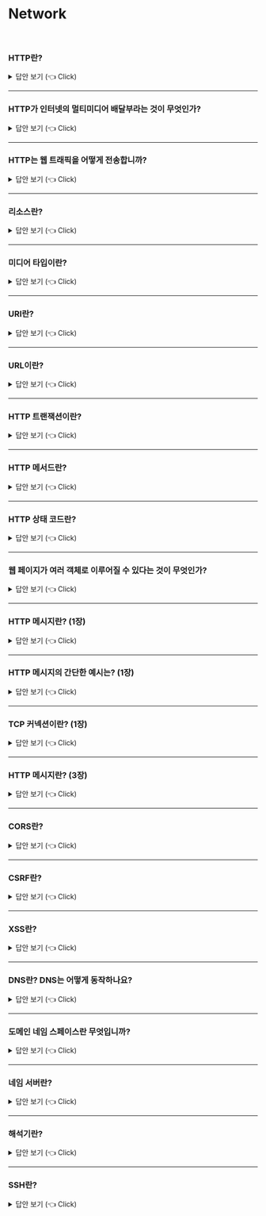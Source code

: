 # Network
<br>

### HTTP란?

<details>
   <summary> 답안 보기 (👈 Click)</summary>
[참고: HTTP 완벽 가이드 p.3] 
   
+ 전 세계의 웹 브라우저, 서버, 웹 애플리케이션은 모두 HTTP(Hypertext Transfer Protocol)를 통해 서로 대화합니다. <br> 
  HTTP는 현대 인터넷의 공용어입니다. <br> 
  이 장은 HTTP를 간결하게 설명합니다. 독자들은 얼마나 많은 웹 애플리케이션이 HTTP를 이용해 통신하고, <br>
  HTTP가 어떻게 그 일을 해내는지 개략적으로 알게 될 것입니다. <br> 
  특히 다음에 대해 이야기할 것입니다. <br> 
  
  (1) 얼마나 많은 클라이언트와 서버가 통신하는지 <br>
  (2) 리소스(웹 콘텐츠)가 어디서 오는지 <br> 
  (3) 웹 트랜잭션이 어떻게 동작하는지 <br> 
  (4) HTTP 통신을 위해 사용하는 메시지의 형식 <br> 
  (5) HTTP 기저의 TCP 네트워크 전송 <br> 
  (6) 여러 종류의 HTTP 프로토콜 <br> 
  (7) 인터넷 곳곳에 설치된 다양한 HTTP 구성 요소 <br> 
   
  공부할 거리를 충분히 확보했으니, 이제 HTTP의 세계로 여행을 떠나보자. <br>  
  
</details>

-----------------------

### HTTP가 인터넷의 멀티미디어 배달부라는 것이 무엇인가?

<details>
   <summary> 답안 보기 (👈 Click)</summary>
[참고: HTTP 완벽 가이드 p.4] 
   
+ 수십억 개의 JPEG 이미지, HTML 페이지, 텍스트 파일, MPEG 동영상, WAV 음성 파일, 자바 애플릿 등이 하루도 쉬지 않고 인터넷을 항해합니다. <br>
  HTTP는 전 세계의 웹 서버로부터 이 대량의 정보를 빠르고, 간편하고, 정확하게 사람들의 PC에 설치된 웹브라우저로 옮겨줍니다. <br> 
  
  HTTP는 신뢰성 있는 데이터 전송 프로토콜을 사용하기 때문에, 데이터가 지구 반대편에서 오더라도 전송 중 손상되거나 꼬이지 않음을 보장합니다. <br> 
  이 덕분에 사용자는 인터넷에서 얻은 정보가 손상된 게 아닌지 염려하지 않아도 됩니다. <br> 
  신뢰성 있는 전송은 인터넷 애플리케이션 개발자에게도 이로운데, <br> 
  
  HTTP 통신이 전송 중 파괴되거나, 중복되거나, 왜곡되는 것을 걱정하지 않아도 되기 때문입니다. <br> 
  개발자는 인터넷의 결함이나 약점에 대한 걱정 없이 애플리케이션 고유의 기능을 구현하는데 집중할 수 있습니다. <br>  
  
</details>

-----------------------



### HTTP는 웹 트래픽을 어떻게 전송합니까?

<details>
   <summary> 답안 보기 (👈 Click)</summary>
[참고: HTTP 완벽 가이드 p.4] 
   
+ 웹 콘텐츠는 웹 서버에 존재합니다. 웹 서버는 HTTP 프로토콜로 의사소통하기 때문에, 보통 HTTP 서버라고 불립니다. <br> 
  이들 웹 서버는 인터넷의 데이터를 저장하고, HTTP 클라이언트가 요청한 데이터를 제공합니다. <br> 
  그림 1-1에 그려진 대로, 클라이언트는 서버에게 HTTP 요청을 보내고, <br>
  서버는 요청된 데이터를 HTTP 응답으로 돌려줍니다. <br> 
  HTTP 클라이언트와 HTTP 서버는 월드 와이드 웹의 기본 요소입니다. <br> 
  
  아마 독자들은 HTTP 클라이언트를 매일 이용하고 있을 것입니다. <br> 
  가장 흔한 클라이언트는 마이크로소프트 인터넷 익스플로러나 구글 크롬 같은 웹브라우저입니다. <br> 
  웹브라우저는 서버에게 HTTP 객체를 요청하고 사용자의 화면에 보여줍니다. <br> 
   
  예를 들어, "http://www.oreilly.com/index.html" 페이지를 열어볼 때, <br>
  웹브라우저는 HTTP 요청을 www.oreilly.com 서버로 보냅니다. <br> 
  서버는 요청 받은 객체(이 경우 "/index.html")를 찾고, 성공했다면 그것의 타입, 길이 등의 정보와 함께 <br>
  HTTP 응답에 실어서 클라이언트에게 보냅니다. <br> 
</details>

-----------------------

### 리소스란?

<details>
   <summary> 답안 보기 (👈 Click)</summary>
[참고: HTTP 완벽 가이드 p.5] 
   
+ 웹서버는 웹 리소스를 관리하고 제공합니다. 웹 리소스는 웹 콘텐츠의 원천입니다. 가장 단순한 웹 리소스는 웹 서버 파일 시스템의 정적 파일입니다. <br> 
  정적 파일은 텍스트 파일, HTML 파일, 마이크로소프트 워드 파일, 어도비 아크로뱃 파일, JPEG 이미지 파일, AVI 동영상 파일, 그 외 모든 종류의 파일을 포함합니다. <br> 
  그러나 리소스는 반드시 정적 파일이어야 할 필요는 없습니다. 리소스는 요청에 따라 콘텐츠를 생산하는 프로그램이 될 수도 있습니다. <br> 
  이들 동적 콘텐츠 리소스는 사용자가 누구인지, 어떤 정보를 요청했는지, 몇 시인지에 따라 다른 콘텐츠를 생성합니다. <br> 
  또 카메라에서 라이브 영상을 가져와 보여주거나, 주식 거래, 부동산 데이터베이스 검색, 온라인 쇼핑몰에서 선물 구입을 할 수 있게 해줄 수도 있습니다. <br>  
  요약하자면, 어떤 종류의 콘텐츠 소스도 리소스가 될 수 있습니다. <br> 
  예컨대, 기업 판매 예측 스프레드시트 파일은 리소스입니다. 지역 공공 도서관의 서가를 탐색하는 웹 게이트웨이도 리소스입니다. <br> 
  인터넷 검색엔진 역시 리소스입니다. <br> 
</details>

-----------------------

### 미디어 타입이란?

<details>
   <summary> 답안 보기 (👈 Click)</summary>
[참고: HTTP 완벽 가이드 p.6] 
   
+ 인터넷은 수천 가지 데이터 타입을 다루기 때문에, HTTP는 웹에서 전송되는 객체 각각에 신중하게 MIME 타입이라는 데이터 포맷 라벨을 붙입니다. <br> 
  MIME(Multipurpose Internet Mail Extensions, 다목적 인터넷 메일 확장)은 원래 각기 다른 전자메일 시스템 사이에서 메시지가 오갈 때 겪는 문제점을 해결하기 위해 <br>
  설계되었습니다. MIME는 이메일에서 워낙 잘 동작했기 때문에, HTTP에서도 멀티미디어 콘텐츠를 기술하고 라벨을 붙이기 위해 채택되었습니다. <br> 
   
  웹 서버는 모든 HTTP 객체 데이터에 MIME 타입을 붙입니다. 웹브라우저는 서버로부터 객체를 돌려받을 때, 다룰 수 있는 객체인지 MIME 타입을 통해 확인합니다. <br> 
  대부분의 웹브라우저는 잘 알려진 객체 타입 수백 가지를 다룰 수 있습니다. <br> 
  이미지 파일을 보여주고, HTML 파일을 분석하거나 포맷팅하고, 오디오 파일을 컴퓨터의 스피커를 통해 재생하고, 특별한 포맷의 파일을 다루기 위해 외부 플러그인 소프트웨어 <br>
  를 실행합니다. <br> 
   
  MIME 타입은 사선(/)으로 구분된 주 타입(primary object type)과 부 타입(specific subtype)으로 이루어진 문자열 라벨입니다. <br> 
  예를 들면, 다음과 같습니다. <br> 
   
  (1) HTML로 작성된 텍스트 문서는 text/html 라벨이 붙습니다. <br> 
  (2) plain ASCII 텍스트 문서는 text/plain 라벨이 붙습니다. <br> 
  (3) JPEG 이미지는 image/jpeg가 붙습니다. <br> 
  (4) GIF 이미지는 image/gif가 됩니다. <br>
  (5) 애플 퀵타임 동영상은 vidoe/quicktime이 붙습니다. <br>
  (6) 마이크로소프트 파워포인트 프레젠테이션은 application/vnd.ms-powerpoint가 붙습니다. <br>
   
  수백 가지의 잘 알려진 MIME 타입과, 그보다 더 많은 실험용 혹은 특정 용도의 MIME 타입이 존재합니다. <br>
  MIME 타입 전체 목록은 부록 D에 실려 있습니다. <br> 
</details>

-----------------------

### URI란?

<details>
   <summary> 답안 보기 (👈 Click)</summary>
[참고: HTTP 완벽 가이드 p.7] 
   
+ 웹 서버 리소스는 각자 이름을 갖고 있기 때문에, 클라이언트는 관심 있는 리소스를 지목할 수 있습니다. <br> 
  서버 리소스 이름은 통합 자원 식별자(uniform resource identifier) 혹은 URI로 불립니다. <br>
  URI는 인터넷의 우편물 주소 같은 것으로, 정보 리소스를 고유하게 식별하고 위치를 지정할 수 있습니다. <br> 
   
  '죠의 컴퓨터 가게'의 웹 서버에 있는 이미지 리소스에 대한 URI라면 이런 식입니다. <br>
   
   ```
    http://www.joes-hardware.com/specials/saw-blade.gif
   ```
   그림 1-4는 죠의 컴퓨터 가게 서버에 있는 GIF 형식의 톱날 그림 리소스에 대한 URI가 HTTP 프로토콜에서 어떻게 해석되는지 보여줍니다. <br> 
   HTTP는 주어진 URI로 객체를 찾아옵니다. <br> 
   URI에는 두 가지가 있는데, URL과 URN이라는 것입니다. 
</details>

-----------------------

### URL이란?

<details>
   <summary> 답안 보기 (👈 Click)</summary>
[참고: HTTP 완벽 가이드 p.8] 
   
+ 통합 자원 지시자(Uniform Resource Locator, URL)는 리소스 식별자의 가장 흔한 형태입니다. <br>
  URL은 특정 서버의 한 리소스에 대한 구체적인 위치를 서술합니다. <br> 
  URL은 리소스가 정확히 어디에 있고 어떻게 접근할 수 있는지 분명히 알려줍니다. <br> 
  그림 1-4는 어떻게 URL로 리소스의 정확한 위치와 접근방법을 표현하는지 보여줍니다. <br> 
  표 1-1은 URL의 몇 가지 예입니다. <br>
   
  대부분의 URL은 세 부분으로 이루어진 표준 포맷을 따릅니다. <br> 
  (1) URL의 첫 번째 부분은 스킵(scheme)이라고 불리는데, 리소스에 접근하기 위해 사용되는 프로토콜을 서술합니다. <br> 
      보통 HTTP 프로토콜(http://)입니다. <br>
  (2) 두 번째 부분은 서버의 인터넷 주소를 제공합니다.(ex) www.joes-hardware.com) <br>
  (3) 마지막은 웹 서버의 리소스를 가리킵니다( ex) /specials/saw-blade.fig). <br>
   
  - 오늘날 대부분의 URI는 URL입니다. <br> 
</details>

-----------------------

### HTTP 트랜잭션이란?

<details>
   <summary> 답안 보기 (👈 Click)</summary>
[참고: HTTP 완벽 가이드 p.9] 
   
+ 클라이언트가 웹 서버와 리소스를 주고 받기 위해 HTTP를 어떻게 사용하는지 좀 더 자세히 알아보자. <br> 
  HTTP 트랜잭션은 요청 명령(클라이언트에서 서버로 보내는)과 응답 결과(서버가 클라이언트에게 돌려주는)로 구성되어 있습니다. <br> 
  이 상호작용은 그림 1-5에 묘사된 것과 같이 HTTP 메시지라고 불리는 정형화된 데이터 덩어리를 이용해 이루어집니다. <br> 
</details>

-----------------------

### HTTP 메서드란?

<details>
   <summary> 답안 보기 (👈 Click)</summary>
[참고: HTTP 완벽 가이드 p.9] 
   
+ HTTP는 HTTP 메서드라고 불리는 여러 가지 종류의 요청 명령을 지원합니다. <br> 
  모든 HTTP 요청 메시지는 한 개의 메서드를 갖습니다. <br> 
  메서드는 서버에게 어떤 동작이 취해져야 하는지 말해줍니다. (웹 페이지 가져오기, 게이트웨이 프로그램 실행하기, 파일 삭제하기 등) <br> 
  표 1-2는 흔히 쓰이는 HTTP 메서드 다섯 개를 열거하고 있습니다. <br> 
   
  (1) GET - 서버에서 클라이언트로 지정한 리소스를 보내라. <br> 
  (2) PUT - 클라이언트에서 서버로 보낸 데이터를 지정한 이름의 리소스를 저장하라. <br> 
  (3) DELETE - 지정한 리소스를 서버에서 삭제하라 <br> 
  (4) POST - 클라이언트 데이터를 서버 게이트웨이 애플리케이션으로 보내라 <br> 
  (5) HEAD - 지정한 리소스에 대한 응답에서, HTTP 헤더 부분만 보내라 <br> 
   
</details>

-----------------------

### HTTP 상태 코드란?

<details>
   <summary> 답안 보기 (👈 Click)</summary>
[참고: HTTP 완벽 가이드 p.10] 
   
+ 모든 HTTP 응답 메시지는 상태 코드와 함께 반환됩니다. <br> 
  상태 코드는 클라이언트에게 요청이 성공했는지 아니면 추가 조치가 필요한지 알려주는 세 자리 숫자입니다. <br> 
  흔히 쓰이는 상태 코드 몇 가지가 표 1-3에 나와 있습니다. <br>
  
  (1) 200 - 좋다. 문서가 바르게 반환되었다. <br>
  (2) 302 - 다시 보내라. 다른 곳에 가서 리소스를 가져가라 <br>
  (3) 404 - 없음. 리소스를 찾을 수 없음 <br> 
   
  HTTP는 각 숫자 상태 코드에 텍스트로 된 사유 구절도 함께 보냅니다. <br> 
  이 구문은 단지 설명만을 위해서 포함된 것일 뿐 실제 응답 처리에는 숫자로 된 코드가 사용됩니다. <br> 
  HTTP 소프트웨어는 다음에 열거된 상태 코드와 사유 구절을 모두 같은 것으로 취급합니다. <br> 
   
  200 OK
  200 Document attached
  200 Success
  200 All's cool, dude
</details>

-----------------------

### 웹 페이지가 여러 객체로 이루어질 수 있다는 것이 무엇인가?

<details>
   <summary> 답안 보기 (👈 Click)</summary>
[참고: HTTP 완벽 가이드 p.10] 
   
+ 애플리케이션은 보통 하나의 작업을 수행하기 위해 여러 HTTP 트랜잭션을 수행합니다. <br> 
  예를 들어, 웹브라우저는 시각적으로 풍부한 웹페이지를 가져올 때, 대량의 HTTP 트랜잭션을 수행합니다. <br>
  페이지 레이아웃을 서술하는 HTML '뼈대'를 한 번의 트랜잭션으로 가져온 뒤, <br>
  첨부된 이미지, 그래픽 조각, 자바 애플릿 등을 가져오기 위해 추가로 HTTP 트랜잭션들을 수행합니다. <br> 
   
  이 리소스들은 그림 1-6에 묘사된 것과 같이 다른 서버에 위치할 수도 있습니다. <br>
  이와 같이 '웹페이지'는 보통 하나의 리소스가 아닌 리소스의 모음입니다. <br> 
</details>

-----------------------

### HTTP 메시지란? (1장)

<details>
   <summary> 답안 보기 (👈 Click)</summary>
[참고: HTTP 완벽 가이드 p.11] 
   
+ 이제 HTTP 요청과 응답 메시지의 구조를 살짝 들여다봅니다. <br> 
  우리는 3장에서 HTTP 메시지를 자세히 공부할 것입니다. <br> 
  HTTP 메시지는 단순한 줄 단위의 문자열입니다. 이진 형식이 아닌 일반 텍스트이기 때문에 사람이 읽고 쓰기 쉽습니다. <br> 
  그림 1-7은 간단한 트랜잭션에 대한 HTTP 메시지를 보여주고 있습니다. <br> 
   
  웹 클라이언트에서 웹 서버로 보낸 HTTP 메시지를 요청 메시지라고 부릅니다. <br> 
  서버에서 클라이언트로 가는 메시지는 응답 메시지라고 부릅니다. <br> 
  그 외에 다른 종류의 HTTP 메시지는 없습니다. <br> 
  HTTP 요청과 응답 메시지의 형식은 굉장히 비슷합니다. <br> 
   
  HTTP 메시지는 다음의 세 부분으로 이루어집니다. <br> 
  
  시작줄 <br>
  - 메시지의 첫 줄은 시작줄로, 요청이라면 무엇을 해야 하는지 응답이라면 무슨 일이 일어났는지 나타냅니다. <br> 
  
   헤더 <br> 
  - 시작줄 다음에는 0개 이상의 헤더 필드가 이어집니다. 각 헤더 필드는 쉬운 구문분석을 위해 쌍점(:)으로 구분되어 있는 하나의 이름과 <br> 
     하나의 값으로 구성됩니다. 헤더 필드를 추가하려면 그저 한 줄을 더하기만 하면 됩니다. <br> 
     헤더는 빈 줄로 끝납니다. <br> 
   
   본문 <br>
  - 빈 줄 다음에는 어떤 종류의 데이터든 들어갈 수 있는 메시지 본문이 필요에 따라 올 수 있습니다. <br> 
    요청의 본문은 웹 서버로 데이터를 실어 보내며, 응답의 본문은 클라이언트로 데이터를 반환합니다. <br> 
    문자열이며 구조적인 시작줄이나 헤더와 달리, 본문은 임의의 이진 데이터를 포함할 수 있습니다. (이미지, 비디오, 오디오 트랙, 응용 소프트웨어) <br>
    물론 본문은 텍스트도 포함할 수 있습니다. <br> 
   
   
</details>

-----------------------

### HTTP 메시지의 간단한 예시는? (1장)

<details>
   <summary> 답안 보기 (👈 Click)</summary>
[참고: HTTP 완벽 가이드 p.12] 
   
+ 그림 1-8은 간단한 HTTP 메시지를 주고받는 트랜잭션을 보여주고 있습니다. <br> 
  웹브라우저는 리소스 http://www.joes-hardward.com/tools.html를 요청합니다. <br> 
   
  그림 1-8에서, 웹브라우저는 HTTP 요청 메시지를 보냅니다. 요청 시작줄에 GET 메서드가 있고, <br>
  로컬 리소스는 /tools.html입니다. <br>
  HTTP 프로토콜과 1.0버전으로 요청을 보내고 있음도 표시되어 있습니다. <br> 
   
  본문은 없는데, 서버에서 간단한 문서를 가져오는데는 요청 데이터가 필요 없기 때문입니다. <br> 
  서버는 HTTP 응답 메시지를 돌려줍니다. <br>
  응답에는 HTTP 버전 번호(HTTP/1.0), 성공 상태 코드(200), 사유 구절(OK), 응답 헤더 필드 영역, <br>
  마지막으로 요청한 문서가 담겨 있는 응답 본문이 들어 있습니다. <br> 
  응답 본문 길이는 Content-Length 헤더에, 문서의 MIME 타입은 Content-Type 헤더에 적혀있습니다. <br>  
  
</details>

-----------------------

### TCP 커넥션이란? (1장)

<details>
   <summary> 답안 보기 (👈 Click)</summary>
[참고: HTTP 완벽 가이드 p.13] 
   
+ 이제 HTTP 메시지가 어떻게 생겼는지 대략 살펴보았으니, 어떻게 TCP 커넥션을 통해 한 곳에서 다른 곳으로 옮겨가는지 <br>
  잠깐 이야기해보도록 합니다. <br> 
   
  HTTP는 애플리케이션 계층 프로토콜입니다. HTTP는 네트워크 통신의 핵심적인 세부사항에 대해서 신경쓰지 않는다. <br> 
  대신 대중적이고 신뢰성 있는 인터넷 전송 프로토콜인 TCP/IP에게 맡깁니다. <br> 
   
  TCP는 다음을 제공합니다. <br>
  (1) 오류 없는 데이터 전송 <br> 
  (2) 순서에 맞는 전달 (데이터는 언제나 보낸 순서대로 도착합니다) <br> 
  (3) 조각나지 않는 데이터 스트림 (언제든 어떤 크기로든 보낼 수 있습니다) <br> 
   
  인터넷 자체가 전 세계의 컴퓨터와 네트워크 장치들 사이에서 대중적으로 사용되는 TCP/IP에 기초하고 있습니다. <br> 
  TCP/IP는 TCP와 IP가 층을 이루는, 패킷 교환 네트워크 프로토콜의 집합입니다. <br> 
   
  TCP/IP는 각 네트워크와 하드웨어의 특성을 숨기고, 어떤 종류의 컴퓨터나 네트워크든 서로 신뢰성 있는 의사소통을 하게 해줍니다. <br> 
  일단 TCP 커넥션이 맺어지면, 클라이언트와 서버 컴퓨터 간에 교환되는 메시지가 없어지거나, 손상되거나, 순서가 뒤바뀌어 수신되는 일은 결코 없습니다. <br> 
   
  네트워크 개념상, HTTP 프로토콜은 TCP 위의 계층입니다. HTTP는 자신의 메시지 데이터를 전송하기 위해 TCP를 사용합니다. <br>
  이와 유사하게 TCP는 IP 위의 계층입니다. <br> 
   
  
  
</details>

-----------------------
### HTTP 메시지란? (3장) 

<details>
   <summary> 답안 보기 (👈 Click)</summary>
[참고: HTTP 완벽 가이드] 
   
+ HTTP가 인터넷의 배달원이라면, HTTP 메시지는 무언가를 담아 보내는 소포와 같습니다. <br> 
  1장에서 우리는 어떻게 HTTP 프로그램이 일을 처리하기 위해 서로에게 메시지를 전달하는지 보여주었습니다. <br> 
  이번 장은 HTTP 메시지의 모든 것(어떻게 메시지를 만들고 이해하는지)에 대해 말해줍니다. <br> 
  이번 장을 읽고 나면 당신만의 HTTP 애플리케이션을 만들기 위해 필요한 대부분을 알게 될 것입니다. <br> 
  좀 더 구체적으로, 다음을 배우게 될 것입니다. <br> 
   
  (1) 메시지가 어떻게 흘러가는가 <br>
  (2) HTTP 메시지의 세 부분(시작줄, 헤더, 개체 본문) <br>
  (3) 요청과 응답 메시지의 차이 <br>
  (4) 요청 메시지가 지원하는 여러 기능(메서드)들 <br>
  (5) 응답 메시지가 반환하는 여러 상태 코드들 <br> 
  (6) 여러 HTTP 헤더들은 무슨 일을 하는가 <br> 
   
  HTTP 메시지는 HTTP 애플리케이션 간에 주고 받은 데이터의 블록들입니다. <br> 
  이 데이터의 블록들은 메시지의 내용과 의미를 설명하는 텍스트 메타 정보로 시작하고, <br> 
  그 다음에 선택적으로 데이터가 올 수 있습니다. <br> 
  이 메시지는 클라이언트, 서버, 프락시 사이를 흐릅니다. <br> 
  '인바운드', '아웃바운드', '업스트림', '다운스트림'은 메시지의 방향을 의미하는 용어입니다. <br> 
  
</details>

-----------------------

### CORS란?

<details>
   <summary> 답안 보기 (👈 Click)</summary>
<br />
+ 
</details>

-----------------------

### CSRF란?

<details>
   <summary> 답안 보기 (👈 Click)</summary>
<br />
+ CSRF는 Cross Site Request Forgery의 줄임말로,  
  사용자가 위조된 코드가 포함된 페이지에 접근하면,
  사용자에게 스크립트가 전송되고, 브라우저에 의해 스크립트가 실행되는데,
  스크립트가 사용자를 대신해 동작을 실행하는 공격을 의미합니다. 
</details>

-----------------------

### XSS란?

<details>
   <summary> 답안 보기 (👈 Click)</summary>
<br />
+ 
</details>


-----------------------

### DNS란? DNS는 어떻게 동작하나요? 
 
<details>
   <summary> 답안 보기 (👈 Click)</summary>
<br />

+ 인터넷 사용자가 호스트를 지칭할 때는 문자형의 도메인 이름으로 주소를 표현합니다. <br> 
  그러므로 도메인 이름을 네트워크에서 사용하려면 IP 주소로 변환하는 과정이 필요합니다. <br> 
  
  DNS는 계층 구조를 지원하는 도메인 기반의 주소 표기 방법을 위한 분산 데이터베이스 시스템으로, <br>
  기본 목적은 도메인 이름에서 IP 주소를 얻는 것입니다. <br> 
  
  예를 들어, IP 주소를 원하는 응용 프로그램은 도메인 이름을 매개변수로 하여 해석기(Resolver)를 호출합니다. <br> 
  해석기는 UDP를 이용해 자신이 위치한 지역의 DNS 네임 서버에 변환을 요청하여 호스트의 IP 주소를 얻습니다. <br> 
   
  유닉스 시스템에서 지원하는 nslookup 명령은 DNS를 이용해 주소 변환 요구를 수행하는 대화형 프로그램입니다. <br>
  다음의 예처럼 도메인 이름이 information.korea.co.kr인 호스트의 IP 주소를 얻으려면 nslookup을 다음과 같이 실행합니다. <br>
   
  실행 결과는 사용자가 로그인한 유닉스 시스템의 환경 설정에서 DNS 서버가 server.korea.co.kr이라 가정한 경우입니다. <br> 
  따라서 nslookup 프로그램은 이 서버에 information.korea.co.kr의 IP 주소를 요청합니다. <br> 
  그 결과 DNS 서버의 도메인 이름(server.korea.co.kr)과 IP 주소(211.223.201.30)가 반환됩니다. <br> 
   
  DNS 서버 server.korea.co.kr은 정해진 방법으로 IP 주소를 찾아 nslookup에 결과를 돌려주므로, <br>
  nslookup이 화면에 출력한 결과로 information.korea.co.kr의 IP주소가 <br>
  211.223.201.29임을 알 수 있습니다. <br> 
   
  DNS는 도메인 네임 스페이스, 네임 서버, 해석기라는 세 가지 요소로 구성됩니다. <br>  
</details>

-----------------------

### 도메인 네임 스페이스란 무엇입니까?  
 
<details>
   <summary> 답안 보기 (👈 Click)</summary>
<br />

+ 도메인 네임 스페이스는 트리 구조의 네임 스페이스를 비롯해 데이터에 대한 이름 관련 규칙을 정의합니다. <br> 
  도메인 네임 스페이스의 트리에 연결된 호스트는 자원 레코드(Resource Record)라는 정보 집합체로 표현됩니다. <br> 
  DNS의 정보 문의 과정은 이 집합체에서 특정 유형의 정보를 얻는 과정입니다. <br> 
  예를 들어, 인터넷에서 특정 도메인의 이름을 사용하는 호스트의 IP 주소 자원을 요청하는 질의에 대해 IP 주소를 반환합니다. <br>  
</details>

-----------------------

### 네임 서버란?  
 
<details>
   <summary> 답안 보기 (👈 Click)</summary>
<br />

+ 네임서버는 네임 스페이스의 트리 구조와 트리에 보관된 정보 집합체를 관리하는 프로그램입니다. <br> 
  일반적으로 자신이 관리하는 도메인 공간에 관한 정보를 책임지며, 전체 도메인 구조의 다른 부분 정보를 제공하기 위한 <br>
  네임 서버 포인터를 가지고 있습니다. 
</details>

-----------------------

### 해석기란?  
 
<details>
   <summary> 답안 보기 (👈 Click)</summary>
<br />

+ 해석기는 네임 서버로부터 클라이언트의 요청 정보를 얻어낸느 프로그램입니다. <br> 
  최소 하나 이상의 네임 서버와 접촉하며, 네임 서버의 정보를 이용해 응용 프로그램의 질의에 응답한다. <br> 
  처음 접촉한 네임 서버에 도메인 정보가 없으면 다른 네임 서버에 접속해 계속 질의한다. <br> 
</details>

-----------------------


### SSH란? 
 
<details>
   <summary> 답안 보기 (👈 Click)</summary>
<br />
[참고: https://library.gabia.com/contents/infrahosting/9002/] 
   
+ Secure Shell의 줄임말로, 원격 호스트에 접속하기 위해 사용되는 보안 프로토콜입니다. 
</details>

